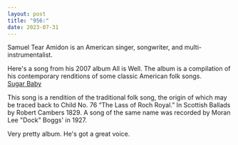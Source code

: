 ```yaml
---
layout: post
title: "956:"
date: 2023-07-31
---
```


Samuel Tear Amidon is an American singer, songwriter, and multi-instrumentalist.

Here's a song from his 2007 album All is Well. The album is a compilation of his contemporary renditions of some classic American folk songs.  
[Sugar Baby](https://youtu.be/nBueJX7xJg8)

This song is a rendition of the traditional folk song, the origin of which may be traced back to Child No. 76 “The Lass of Roch Royal.” In Scottish Ballads by Robert Cambers 1829\. A song of the same name was recorded by Moran Lee "Dock" Boggs' in 1927\.

Very pretty album. He's got a great voice.
